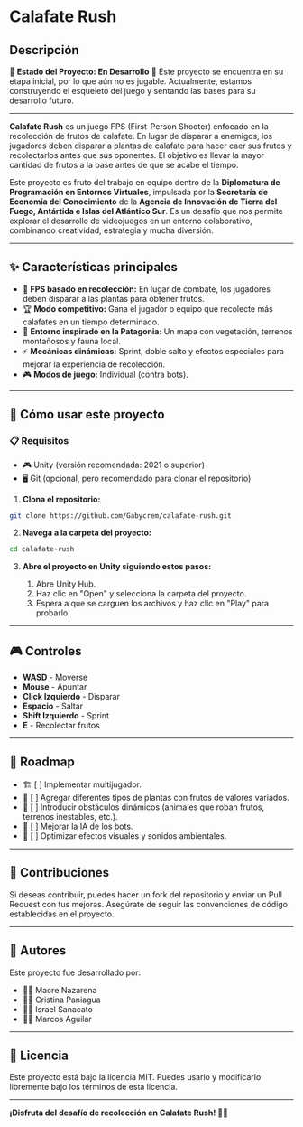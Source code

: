 # Calafate Rush

## Descripción
🚧 **Estado del Proyecto: En Desarrollo** 🚧
Este proyecto se encuentra en su etapa inicial, por lo que aún no es jugable. Actualmente, estamos construyendo el esqueleto del juego y sentando las bases para su desarrollo futuro.

---

**Calafate Rush** es un juego FPS (First-Person Shooter) enfocado en la recolección de frutos de calafate. En lugar de disparar a enemigos, los jugadores deben disparar a plantas de calafate para hacer caer sus frutos y recolectarlos antes que sus oponentes. El objetivo es llevar la mayor cantidad de frutos a la base antes de que se acabe el tiempo.

Este proyecto es fruto del trabajo en equipo dentro de la **Diplomatura de Programación en Entornos Virtuales**, impulsada por la **Secretaría de Economía del Conocimiento** de la **Agencia de Innovación de Tierra del Fuego, Antártida e Islas del Atlántico Sur**. Es un desafío que nos permite explorar el desarrollo de videojuegos en un entorno colaborativo, combinando creatividad, estrategia y mucha diversión.

---

## ✨ Características principales
- 🎯 **FPS basado en recolección:** En lugar de combate, los jugadores deben disparar a las plantas para obtener frutos.
- 🏆 **Modo competitivo:** Gana el jugador o equipo que recolecte más calafates en un tiempo determinado.
- 🌿 **Entorno inspirado en la Patagonia:** Un mapa con vegetación, terrenos montañosos y fauna local.
- ⚡ **Mecánicas dinámicas:** Sprint, doble salto y efectos especiales para mejorar la experiencia de recolección.
- 🎮 **Modos de juego:** Individual (contra bots).

---

## 🚀 Cómo usar este proyecto
### 📋 Requisitos
- 🎮 Unity (versión recomendada: 2021 o superior)
- 🖥️ Git (opcional, pero recomendado para clonar el repositorio)

1. **Clona el repositorio:**

```bash
git clone https://github.com/Gabycrem/calafate-rush.git
```

2. **Navega a la carpeta del proyecto:**

```bash
cd calafate-rush
```

3. **Abre el proyecto en Unity siguiendo estos pasos:**

   1. Abre Unity Hub.
   2. Haz clic en "Open" y selecciona la carpeta del proyecto.
   3. Espera a que se carguen los archivos y haz clic en "Play" para probarlo.

---

## 🎮 Controles
- **WASD** - Moverse
- **Mouse** - Apuntar
- **Click Izquierdo** - Disparar
- **Espacio** - Saltar
- **Shift Izquierdo** - Sprint
- **E** - Recolectar frutos

---

## 📌 Roadmap
- 🏗️ [ ] Implementar multijugador.
- 🌱 [ ] Agregar diferentes tipos de plantas con frutos de valores variados.
- 🦊 [ ] Introducir obstáculos dinámicos (animales que roban frutos, terrenos inestables, etc.).
- 🤖 [ ] Mejorar la IA de los bots.
- 🎵 [ ] Optimizar efectos visuales y sonidos ambientales.

---

## 🤝 Contribuciones
Si deseas contribuir, puedes hacer un fork del repositorio y enviar un Pull Request con tus mejoras. Asegúrate de seguir las convenciones de código establecidas en el proyecto.

---

## 👥 Autores
Este proyecto fue desarrollado por:
- 🧑‍💻 Macre Nazarena
- 🧑‍💻 Cristina Paniagua
- 🧑‍💻 Israel Sanacato
- 🧑‍💻 Marcos Aguilar
  
---
## 📜 Licencia
Este proyecto está bajo la licencia MIT. Puedes usarlo y modificarlo libremente bajo los términos de esta licencia.

---
**¡Disfruta del desafío de recolección en Calafate Rush! 🍇🎯**
